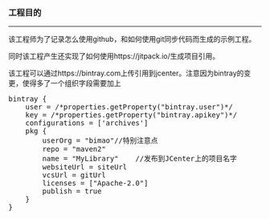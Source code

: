### 工程目的
---
该工程师为了记录怎么使用github，和如何使用git同步代码而生成的示例工程。

同时该工程产生还实现了如何使用https://jitpack.io/生成项目引用。

该工程可以通过https://bintray.com上传引用到jcenter。注意因为bintray的变更，使得多了一个组织字段需要加上

<pre>
bintray {
    user = /*properties.getProperty("bintray.user")*/
    key = /*properties.getProperty("bintray.apikey")*/
    configurations = ['archives']
    pkg {
        userOrg = "bimao"//特别注意点
        repo = "maven2"
        name = "MyLibrary"    //发布到JCenter上的项目名字
        websiteUrl = siteUrl
        vcsUrl = gitUrl
        licenses = ["Apache-2.0"]
        publish = true
    }
}
</pre>

